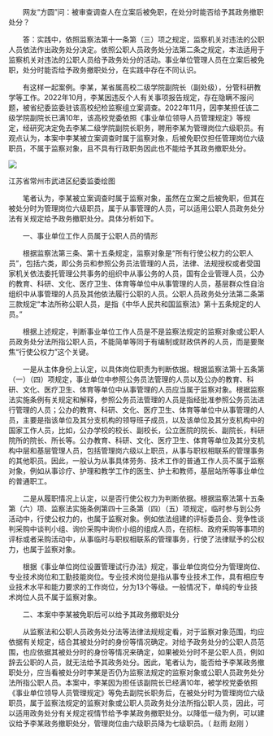 　　网友“方圆”问：被审查调查人在立案后被免职，在处分时能否给予其政务撤职处分？

　　答：实践中，依照监察法第十一条第（三）项之规定，监察机关对违法的公职人员依法作出政务处分决定。依照公职人员政务处分法第二条之规定，本法适用于监察机关对违法的公职人员给予政务处分的活动。事业单位管理人员在立案后被免职，处分时能否给予政务撤职处分，在实践中存在不同认识。

　　有这样一起案例。李某，某省属高校二级学院副院长（副处级），分管科研教学等工作。2022年10月，李某因违反个人有关事项报告规定，存在隐瞒不报问题，被省纪委监委驻该高校纪检监察组立案调查。2022年11月，因李某担任该二级学院副院长已满10年，该高校党委依照《事业单位领导人员管理规定》等规定，经研究决定免去李某二级学院副院长职务，聘用李某为管理岗位六级职员。有观点认为，本案中李某被立案调查时属于监察对象，后被免职仅担任管理岗位六级职员，不属于监察对象，且不具有行政职务因此也不能给予其政务撤职处分。

![](https://www.ccdi.gov.cn/hdjln/nwwd/202404/W020240412591285029823.jpeg)

江苏省常州市武进区纪委监委绘图

　　笔者认为，李某被立案调查时属于监察对象，虽然在立案之后被免职，但其在被处分时为管理岗位六级职员，属于从事管理的人员，可以适用公职人员政务处分法有关规定给予政务撤职处分。具体分析如下。

　　一、事业单位工作人员属于公职人员的情形

　　根据监察法第三条、第十五条规定，监察对象是“所有行使公权力的公职人员”，包括六类，即公务员和参照公务员法管理的人员，法律、法规授权或者受国家机关依法委托管理公共事务的组织中从事公务的人员，国有企业管理人员，公办的教育、科研、文化、医疗卫生、体育等单位中从事管理的人员，基层群众性自治组织中从事管理的人员及其他依法履行公职的人员。公职人员政务处分法第二条第三款规定“本法所称公职人员，是指《中华人民共和国监察法》第十五条规定的人员。”

　　根据上述规定，判断事业单位工作人员是不是监察法规定的监察对象或公职人员政务处分法所指公职人员，不能简单等同于有编制或财政供养的人员，而是要聚焦“行使公权力”这个关键。

　　一是从主体身份上认定，以具体岗位职责为判断依据。根据监察法第十五条第（一）（四）项规定，事业单位中参照公务员法管理的人员以及公办的教育、科研、文化、医疗卫生、体育等单位中从事管理的人员应当属于监察对象。根据监察法实施条例有关规定和解释，参照公务员法管理的人员是指经批准参照公务员法进行管理的人员；公办的教育、科研、文化、医疗卫生、体育等单位中从事管理的人员，主要是指该单位及其分支机构的领导班子成员，以及该单位及其分支机构中的国家工作人员，比如，公办学校的校长、副校长，公立医院的院长、副院长，科研院所的院长、所长等。公办教育、科研、文化、医疗卫生、体育等单位及其分支机构中层和基层管理人员，包括管理岗六级以上职员，从事与职权相联系的管理事务的其他职员。因此，一般认为从事具体劳务、技术工作的普通工作人员不属于监察对象，例如从事诊疗、护理和教学工作的医生、护士和教师，基层站所等事业单位的普通职工。

　　二是从履职情况上认定，以是否行使公权力为判断依据。根据监察法第十五条第（六）项、监察法实施条例第四十三条第（四）（五）项规定，临时参与到公务活动中，行使公权力的，也属于监察对象。例如依法组建的评标委员会、竞争性谈判采购中谈判小组、询价采购中询价小组的组成人员，在招标、政府采购等事项的评标或者采购活动中，从事临时与职权相联系的管理事务，行使了法律赋予的公权力，也属于监察对象。

　　根据《事业单位岗位设置管理试行办法》规定，事业单位岗位分为管理岗位、专业技术岗位和工勤技能岗位。专业技术岗位是指从事专业技术工作，具有相应专业技术水平和能力要求的工作岗位，分为13个等级。一般情况下，单纯的专业技术岗位人员不属于监察对象。

　　二、本案中李某被免职后可以给予其政务撤职处分

　　从监察法和公职人员政务处分法等法律法规规定看，对于监察对象范围，均应依据有关规定，结合其被处分时的身份等情况确定。对给予政务处分的公职人员范围，也应依据其被处分时的身份等情况来确定，如果被处分时不是公职人员，例如辞去公职的人员，就无法给予其政务处分。因此，笔者认为，能否给予李某政务撤职处分，应当看被处分时李某是否仍为监察法规定的监察对象或公职人员政务处分法所指公职人员。本案中，李某因为担任该副院长已经满10年，被学校党委依照《事业单位领导人员管理规定》等免去副院长职务后，在被处分时为管理岗位六级职员，属于监察法规定的监察对象或公职人员政务处分法所指公职人员，因此，可以适用政务处分有关规定视情节给予李某政务撤职处分。以降低一级为例，可以建议给予李某政务撤职处分，管理岗位由六级职员降为七级职员。（ 赵雨 赵刚 ）